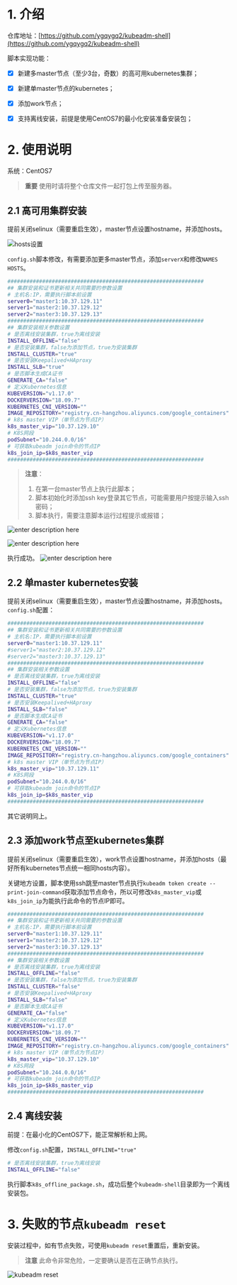 # 1. 介绍

仓库地址：[https://github.com/ygqygq2/kubeadm-shell](https://github.com/ygqygq2/kubeadm-shell)

脚本实现功能：
- [x] 新建多master节点（至少3台，奇数）的高可用kubernetes集群；
- [x] 新建单master节点的kubernetes；
- [x] 添加work节点；
- [x] 支持离线安装，前提是使用CentOS7的最小化安装准备安装包；


# 2. 使用说明
系统：CentOS7

>**重要**
>使用时请将整个仓库文件一起打包上传至服务器。

## 2.1 高可用集群安装

提前关闭selinux（需要重启生效），master节点设置hostname，并添加hosts。

![hosts设置](./images/1575422986361.png)

`config.sh`脚本修改，有需要添加更多master节点，添加`serverX`和修改`NAMES` `HOSTS`。

```bash
##############################################################
## 集群安装和证书更新相关共同需要的参数设置
# 主机名:IP，需要执行脚本前设置
server0="master1:10.37.129.11"
server1="master2:10.37.129.12"
server2="master3:10.37.129.13"
##############################################################
## 集群安装相关参数设置
# 是否离线安装集群，true为离线安装
INSTALL_OFFLINE="false"
# 是否安装集群，false为添加节点，true为安装集群
INSTALL_CLUSTER="true"
# 是否安装Keepalived+HAproxy
INSTALL_SLB="true"
# 是否脚本生成CA证书
GENERATE_CA="false"
# 定义Kubernetes信息
KUBEVERSION="v1.17.0"
DOCKERVERSION="18.09.7"
KUBERNETES_CNI_VERSION=""
IMAGE_REPOSITORY="registry.cn-hangzhou.aliyuncs.com/google_containers"
# k8s master VIP（单节点为节点IP）
k8s_master_vip="10.37.129.10"
# K8S网段
podSubnet="10.244.0.0/16"
# 可获取kubeadm join命令的节点IP
k8s_join_ip=$k8s_master_vip
##############################################################
```

>**注意**：
>1. 在第一台master节点上执行此脚本；
>2. 脚本初始化时添加ssh key登录其它节点，可能需要用户按提示输入ssh密码；
>3. 脚本执行，需要注意脚本运行过程提示或报错；

![enter description here](./images/1575423438757.png)

![enter description here](./images/1575423484594.png)

执行成功。
![enter description here](./images/1575423553909.png)

## 2.2 单master kubernetes安装

提前关闭selinux（需要重启生效），master节点设置hostname，并添加hosts。`config.sh`配置：

```bash
##############################################################
## 集群安装和证书更新相关共同需要的参数设置
# 主机名:IP，需要执行脚本前设置
server0="master1:10.37.129.11"
#server1="master2:10.37.129.12"
#server2="master3:10.37.129.13"
##############################################################
## 集群安装相关参数设置
# 是否离线安装集群，true为离线安装
INSTALL_OFFLINE="false"
# 是否安装集群，false为添加节点，true为安装集群
INSTALL_CLUSTER="true"
# 是否安装Keepalived+HAproxy
INSTALL_SLB="false"
# 是否脚本生成CA证书
GENERATE_CA="false"
# 定义Kubernetes信息
KUBEVERSION="v1.17.0"
DOCKERVERSION="18.09.7"
KUBERNETES_CNI_VERSION=""
IMAGE_REPOSITORY="registry.cn-hangzhou.aliyuncs.com/google_containers"
# k8s master VIP（单节点为节点IP）
k8s_master_vip="10.37.129.11"
# K8S网段
podSubnet="10.244.0.0/16"
# 可获取kubeadm join命令的节点IP
k8s_join_ip=$k8s_master_vip
##############################################################
```

其它说明同上。

## 2.3 添加work节点至kubernetes集群

提前关闭selinux（需要重启生效），work节点设置hostname，并添加hosts（最好所有kubernetes节点统一相同hosts内容）。

关键地方设置，脚本使用ssh跳至master节点执行`kubeadm token create --print-join-command`获取添加节点命令，所以可修改`k8s_master_vip`或`k8s_join_ip`为能执行此命令的节点IP即可。

```bash
##############################################################
## 集群安装和证书更新相关共同需要的参数设置
# 主机名:IP，需要执行脚本前设置
server0="master1:10.37.129.11"
server1="master2:10.37.129.12"
server2="master3:10.37.129.13"
##############################################################
## 集群安装相关参数设置
# 是否离线安装集群，true为离线安装
INSTALL_OFFLINE="false"
# 是否安装集群，false为添加节点，true为安装集群
INSTALL_CLUSTER="false"
# 是否安装Keepalived+HAproxy
INSTALL_SLB="false"
# 是否脚本生成CA证书
GENERATE_CA="false"
# 定义Kubernetes信息
KUBEVERSION="v1.17.0"
DOCKERVERSION="18.09.7"
KUBERNETES_CNI_VERSION=""
IMAGE_REPOSITORY="registry.cn-hangzhou.aliyuncs.com/google_containers"
# k8s master VIP（单节点为节点IP）
k8s_master_vip="10.37.129.10"
# K8S网段
podSubnet="10.244.0.0/16"
# 可获取kubeadm join命令的节点IP
k8s_join_ip=$k8s_master_vip
##############################################################
```

## 2.4 离线安装
前提：在最小化的CentOS7下，能正常解析和上网。    

修改`config.sh`配置，`INSTALL_OFFLINE="true"`

```bash
# 是否离线安装集群，true为离线安装
INSTALL_OFFLINE="false"
```

执行脚本`k8s_offline_package.sh`，成功后整个`kubeadm-shell`目录即为一个离线安装包。
# 3. 失败的节点`kubeadm reset`
安装过程中，如有节点失败，可使用`kubeadm reset`重置后，重新安装。

>**注意**
>此命令非常危险，一定要确认是否在正确节点执行。

![kubeadm reset](./images/1575423570194.png)
